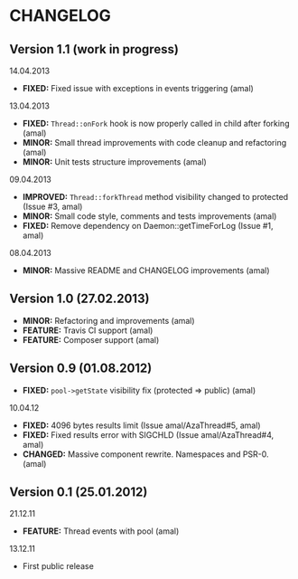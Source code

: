 CHANGELOG
=========

## Version 1.1 (work in progress)

14.04.2013
- **FIXED:** Fixed issue with exceptions in events triggering (amal)

13.04.2013
- **FIXED:** `Thread::onFork` hook is now properly called in child after forking (amal)
- **MINOR:** Small thread improvements with code cleanup and refactoring (amal)
- **MINOR:** Unit tests structure improvements (amal)

09.04.2013
- **IMPROVED:** `Thread::forkThread` method visibility changed to protected (Issue #3, amal)
- **MINOR:** Small code style, comments and tests improvements (amal)
- **FIXED:** Remove dependency on Daemon::getTimeForLog (Issue #1, amal)

08.04.2013
- **MINOR:** Massive README and CHANGELOG improvements (amal)


## Version 1.0 (27.02.2013)
- **MINOR:** Refactoring and improvements (amal)
- **FEATURE:** Travis CI support (amal)
- **FEATURE:** Composer support (amal)


## Version 0.9 (01.08.2012)
- **FIXED:** `pool->getState` visibility fix (protected => public) (amal)

10.04.12
- **FIXED:** 4096 bytes results limit (Issue amal/AzaThread#5, amal)
- **FIXED:** Fixed results error with SIGCHLD (Issue amal/AzaThread#4, amal)
- **CHANGED:** Massive component rewrite. Namespaces and PSR-0. (amal)


## Version 0.1 (25.01.2012)
21.12.11
- **FEATURE:** Thread events with pool (amal)

13.12.11
- First public release

